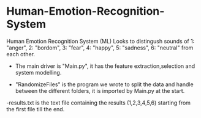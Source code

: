 # Human-Emotion-Recognition-System
Human Emotion Recognition System (ML)
Looks to distingush sounds of 1: "anger", 2: "bordom", 3: "fear", 4: "happy", 5: "sadness", 6: "neutral" from each other.

- The main driver is "Main.py", it has the feature extraction,selection and system modelling.

- "RandomizeFiles" is the program we wrote to split the data and handle between the different folders,
it is imported by Main.py at the start.

-results.txt is the text file containing the results (1,2,3,4,5,6) starting from the first file till the end.

